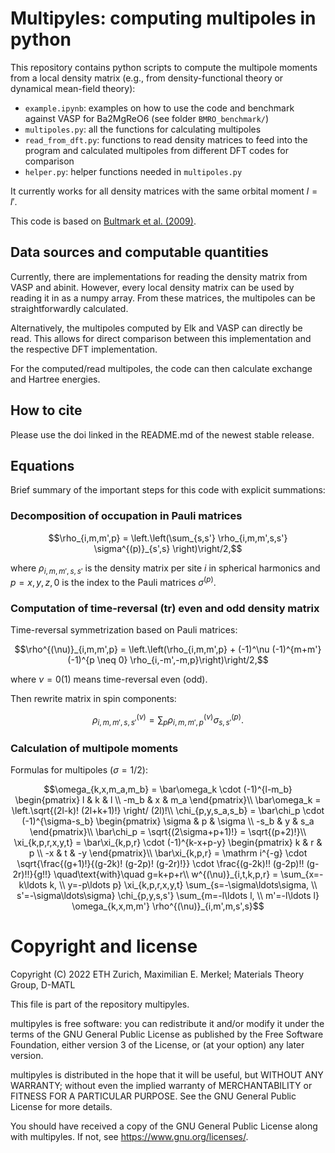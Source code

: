 # Multipyles: computing multipoles in python

This repository contains python scripts to compute the multipole moments
from a local density matrix (e.g., from density-functional theory or dynamical
mean-field theory):
* `example.ipynb`: examples on how to use the code and benchmark against VASP
for Ba2MgReO6 (see folder `BMRO_benchmark/`)
* `multipoles.py`: all the functions for calculating multipoles
* `read_from_dft.py`: functions to read density matrices to feed into
the program and calculated multipoles from different DFT codes for comparison
* `helper.py`: helper functions needed in `multipoles.py`

It currently works for all density matrices with the same orbital moment $`l = l'`$.

This code is based on [Bultmark et al. (2009)](https://doi.org/10.1103/PhysRevB.80.035121).

## Data sources and computable quantities

Currently, there are implementations for reading the density matrix from VASP
and abinit. However, every local density matrix can be used by reading it in as a numpy array.
From these matrices, the multipoles can be straightforwardly calculated.

Alternatively, the multipoles computed by Elk and VASP can directly be read.
This allows for direct comparison between this implementation and the respective DFT
implementation.

For the computed/read multipoles, the code can then calculate exchange and Hartree
energies.

## How to cite

Please use the doi linked in the README.md of the newest stable release.

## Equations

Brief summary of the important steps for this code with explicit summations:

### Decomposition of occupation in Pauli matrices

```math
\rho_{i,m,m',p} = \left.\left(\sum_{s,s'} \rho_{i,m,m',s,s'} \sigma^{(p)}_{s',s} \right)\right/2,
```
where $`\rho_{i,m,m',s,s'}`$ is the density matrix per site $`i`$ in spherical harmonics
and $`p = x, y, z, 0`$ is the index to the Pauli matrices $`\sigma^{(p)}`$.

### Computation of time-reversal (tr) even and odd density matrix

Time-reversal symmetrization based on Pauli matrices:

```math
\rho^{(\nu)}_{i,m,m',p} = \left.\left(\rho_{i,m,m',p} +
(-1)^\nu (-1)^{m+m'} (-1)^{p \neq 0} \rho_{i,-m',-m,p}\right)\right/2,
```
where $`\nu = 0 (1)`$ means time-reversal even (odd).

Then rewrite matrix in spin components:

```math
\rho^{(\nu)}_{i,m,m',s,s'} = \sum_p \rho^{(\nu)}_{i,m,m',p} \sigma^{(p)}_{s,s'}.
```

### Calculation of multipole moments

Formulas for multipoles ($`\sigma = 1/2`$):

```math
\omega_{k,x,m_a,m_b} = \bar\omega_k \cdot (-1)^{l-m_b}
\begin{pmatrix} l & k & l \\ -m_b & x & m_a \end{pmatrix}\\

\bar\omega_k = \left.\sqrt{(2l-k)! (2l+k+1)!} \right/ (2l)!\\

\chi_{p,y,s_a,s_b} = \bar\chi_p \cdot (-1)^{\sigma-s_b}
\begin{pmatrix} \sigma & p & \sigma \\ -s_b & y & s_a \end{pmatrix}\\

\bar\chi_p = \sqrt{(2\sigma+p+1)!} = \sqrt{(p+2)!}\\

\xi_{k,p,r,x,y,t} = \bar\xi_{k,p,r} \cdot (-1)^{k-x+p-y}
\begin{pmatrix} k & r & p \\ -x & t & -y \end{pmatrix}\\

\bar\xi_{k,p,r} = \mathrm i^{-g} \cdot \sqrt{\frac{(g+1)!}{(g-2k)! (g-2p)! (g-2r)!}}
\cdot \frac{(g-2k)!! (g-2p)!! (g-2r)!!}{g!!} \quad\text{with}\quad g=k+p+r\\

w^{(\nu)}_{i,t,k,p,r} = \sum_{x=-k\ldots k, \\ y=-p\ldots p} \xi_{k,p,r,x,y,t}
\sum_{s=-\sigma\ldots\sigma, \\ s'=-\sigma\ldots\sigma} \chi_{p,y,s,s'}
\sum_{m=-l\ldots l, \\ m'=-l\ldots l} \omega_{k,x,m,m'} \rho^{(\nu)}_{i,m',m,s',s}
```

# Copyright and license

Copyright (C) 2022 ETH Zurich, Maximilian E. Merkel; Materials Theory Group, D-MATL

This file is part of the repository multipyles.

multipyles is free software: you can redistribute it and/or modify
it under the terms of the GNU General Public License as published by the Free
Software Foundation, either version 3 of the License, or (at your option) any
later version.

multipyles is distributed in the hope that it will be useful, but
WITHOUT ANY WARRANTY; without even the implied warranty of MERCHANTABILITY or
FITNESS FOR A PARTICULAR PURPOSE. See the GNU General Public License for more details.

You should have received a copy of the GNU General Public License along with
multipyles. If not, see <https://www.gnu.org/licenses/>.


